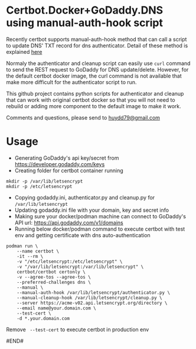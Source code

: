 # Certbot.Docker+GoDaddy.DNS using manual-auth-hook script
Recently certbot supports manual-auth-hook method that can call a script to update DNS' TXT record for dns authenticator. Detail of these method is explained [here](https://eff-certbot.readthedocs.io/en/stable/using.html#pre-and-post-validation-hooks)

Normaly the authenticator and cleanup script can easily use ```curl``` command to send the REST request to GoDaddy for DNS update/delete. However, for the default certbot docker image, the curl command is not available that make more difficult for the authenticator script to run.

This github project contains python scripts for authenticator and cleanup that can work with original certbot docker so that you will not need to rebuild or adding more component to the default image to make it work.

Comments and questions, please send to <huydd79@gmail.com>

# Usage
- Generating GoDaddy's api key/secret from https://developer.godaddy.com/keys
- Creating folder for certbot container running
  
```
mkdir -p /var/lib/letsencrypt
mkdir -p /etc/letsencrypt
```

- Copying godaddy.ini, authenticator.py and cleanup.py for ```/var/lib/letsencrypt```
- Updating godaddy.ini file with your domain, key and secret info
- Making sure your docker/podman machine can connect to GoDaddy's API url: https://api.godaddy.com/v1/domains
- Running below docker/podman command to execute certbot with test env and getting certificate with dns auto-authentication
```
podman run \
    --name certbot \
    -it --rm \
    -v "/etc/letsencrypt:/etc/letsencrypt" \
    -v "/var/lib/letsencrypt:/var/lib/letsencrypt" \
    certbot/certbot certonly \
    -v --agree-tos --agree-tos \
    --preferred-challenges dns \
    --manual \
    --manual-auth-hook /var/lib/letsencrypt/authenticator.py \
    --manual-cleanup-hook /var/lib/letsencrypt/cleanup.py \
    --server https://acme-v02.api.letsencrypt.org/directory \
    --email name@your.domain.com \
    --test-cert \
    -d *.your.domain.com
```
Remove ``` --test-cert``` to execute certbot in production env

#END#
